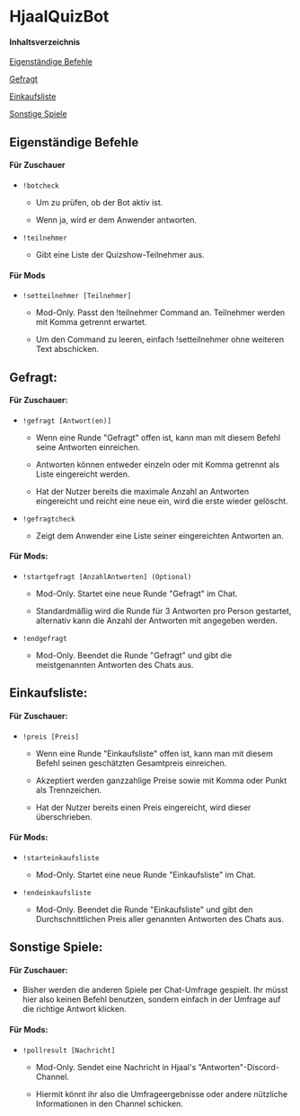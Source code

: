 # HjaalQuizBot

#### Inhaltsverzeichnis
[Eigenständige Befehle](#Eigenständige)

[Gefragt](#Gefragt)

[Einkaufsliste](#Einkaufsliste)

[Sonstige Spiele](#Sonstige-Spiele)

## Eigenständige Befehle

#### Für Zuschauer

* `!botcheck`

  * Um zu prüfen, ob der Bot aktiv ist.

  * Wenn ja, wird er dem Anwender antworten.

* `!teilnehmer`

  * Gibt eine Liste der Quizshow-Teilnehmer aus.

#### Für Mods

* `!setteilnehmer [Teilnehmer]`

  * Mod-Only. Passt den !teilnehmer Command an. Teilnehmer werden mit Komma getrennt erwartet.

  * Um den Command zu leeren, einfach !setteilnehmer ohne weiteren Text abschicken.



## Gefragt:

#### Für Zuschauer:

* `!gefragt [Antwort(en)]`

  * Wenn eine Runde "Gefragt" offen ist, kann man mit diesem Befehl seine Antworten einreichen.

  * Antworten können entweder einzeln oder mit Komma getrennt als Liste eingereicht werden.

  * Hat der Nutzer bereits die maximale Anzahl an Antworten eingereicht und reicht eine neue ein, wird die erste wieder gelöscht.

* `!gefragtcheck`

  * Zeigt dem Anwender eine Liste seiner eingereichten Antworten an.

#### Für Mods:

* `!startgefragt [AnzahlAntworten] (Optional)`

  * Mod-Only. Startet eine neue Runde "Gefragt" im Chat. 

  * Standardmäßig wird die Runde für 3 Antworten pro Person gestartet, alternativ kann die Anzahl der Antworten mit angegeben werden.

* `!endgefragt`

  * Mod-Only. Beendet die Runde "Gefragt" und gibt die meistgenannten Antworten des Chats aus.



## Einkaufsliste:

#### Für Zuschauer:

* `!preis [Preis]`

  * Wenn eine Runde "Einkaufsliste" offen ist, kann man mit diesem Befehl seinen geschätzten Gesamtpreis einreichen.

  * Akzeptiert werden ganzzahlige Preise sowie mit Komma oder Punkt als Trennzeichen.

  * Hat der Nutzer bereits einen Preis eingereicht, wird dieser überschrieben.

#### Für Mods:

* `!starteinkaufsliste`

  * Mod-Only. Startet eine neue Runde "Einkaufsliste" im Chat.

* `!endeinkaufsliste`

  * Mod-Only. Beendet die Runde "Einkaufsliste" und gibt den Durchschnittlichen Preis aller genannten Antworten des Chats aus.



## Sonstige Spiele:

#### Für Zuschauer:

* Bisher werden die anderen Spiele per Chat-Umfrage gespielt. Ihr müsst hier also keinen Befehl benutzen, sondern einfach in der Umfrage auf die richtige Antwort klicken.

#### Für Mods:

* `!pollresult [Nachricht]`

  * Mod-Only. Sendet eine Nachricht in Hjaal's "Antworten"-Discord-Channel.

  * Hiermit könnt ihr also die Umfrageergebnisse oder andere nützliche Informationen in den Channel schicken.
